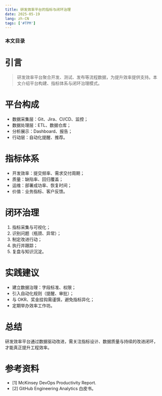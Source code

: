 ```yaml
---
title: 研发效率平台的指标与闭环治理
date: 2025-05-19
lang: zh-CN
tags: ['#TPM']
---
```


### 本文目录
<!-- toc -->

# 引言
> 研发效率平台聚合开发、测试、发布等流程数据，为提升效率提供支持。本文介绍平台构建、指标体系与闭环治理模式。

# 平台构成
- 数据采集层：Git、Jira、CI/CD、监控；
- 数据处理层：ETL、数据仓库；
- 分析展示：Dashboard、报告；
- 行动层：自动化提醒、推荐。

# 指标体系
- 开发效率：提交频率、需求交付周期；
- 质量：缺陷率、回归覆盖；
- 运维：部署成功率、恢复时间；
- 价值：业务指标、客户反馈。

# 闭环治理
1. 指标采集与可视化；
2. 识别问题（瓶颈、异常）；
3. 制定改进行动；
4. 执行并跟踪；
5. 复盘与知识沉淀。

# 实践建议
- 建立数据治理：字段标准、权限；
- 引入自动化规则（提醒、审批）；
- 与 OKR、奖金挂钩需谨慎，避免指标异化；
- 定期举办效率工作坊。

# 总结
研发效率平台通过数据驱动改进，需关注指标设计、数据质量与持续的改进闭环，才能真正提升工程效率。

# 参考资料
- [1] McKinsey DevOps Productivity Report.
- [2] GitHub Engineering Analytics 白皮书。
